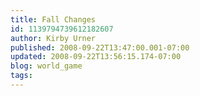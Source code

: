 ```yaml
---
title: Fall Changes
id: 1139794739612182607
author: Kirby Urner
published: 2008-09-22T13:47:00.001-07:00
updated: 2008-09-22T13:56:15.174-07:00
blog: world_game
tags: 
---
```


